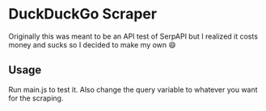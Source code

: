 # DuckDuckGo Scraper
Originally this was meant to be an API test of SerpAPI but I realized it costs money and sucks so I decided to make my own 😄

## Usage
Run main.js to test it. Also change the query variable to whatever you want for the scraping.
